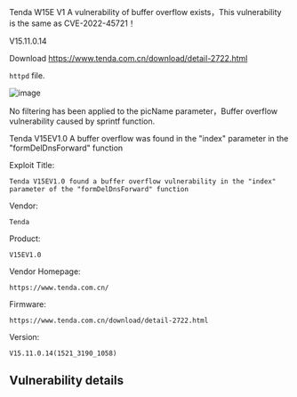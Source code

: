 Tenda W15E V1 A vulnerability of buffer overflow exists，This vulnerability is the same as CVE-2022-45721！

V15.11.0.14

Download
https://www.tenda.com.cn/download/detail-2722.html

`httpd`  file.

![image](https://user-images.githubusercontent.com/76503635/219377164-88982477-268d-47b9-91e3-b725d487c628.png)

No filtering has been applied to the picName parameter，Buffer overflow vulnerability caused by sprintf function.

Tenda V15EV1.0 A buffer overflow was found in the "index" parameter in the "formDelDnsForward" function

Exploit Title:

```
Tenda V15EV1.0 found a buffer overflow vulnerability in the "index" parameter of the "formDelDnsForward" function
```

Vendor:

```
Tenda
```

Product:

```
V15EV1.0
```

Vendor Homepage:

```
https://www.tenda.com.cn/
```

Firmware:

```
https://www.tenda.com.cn/download/detail-2722.html
```

Version:

```
V15.11.0.14(1521_3190_1058)
```



## Vulnerability details

